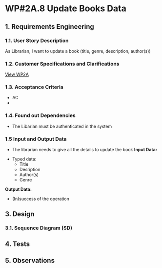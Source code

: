 # WP#2A.8 Update Books Data
## 1. Requirements Engineering
### 1.1. User Story Description


As Librarian, I want to update a book (title, genre, description, author(s))
### 1.2. Customer Specifications and Clarifications

[View WP2A](../Book.md/)

### 1.3. Acceptance Criteria
- AC
-
### 1.4. Found out Dependencies
- The Libarian must be authenticated in the system
### 1.5 Input and Output Data
- The librarian needs to give all the details to update the book
  **Input Data:**
* Typed data:
    * Title
    * Desription
    * Author(s)
    * Genre

**Output Data:**

* (In)success of the operation

## 3. Design
### 3.1. Sequence Diagram (SD)
## 4. Tests
## 5. Observations
